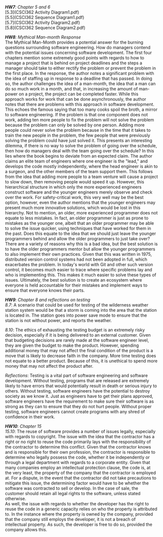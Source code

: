 _**HW7**: Chapter 5 and 6_  
[5.3](CSCI362 Activity Diagram1.pdf)  
[5.5](CSCI362 Sequence Diagram1.pdf)  
[5.7](CSCI362 Activity Diagram2.pdf)  
[5.8](CSCI362 Sequence Diagram2.pdf)  

_**HW8**: Mythical Man-month Response_  
The Mythical Man-Month provides a potential answer for the 
burning questions surrounding software engineering. How do
managers contend with the potential issues concerning software
development. The first four chapters mention some extremely good
points with regards to how to manage a project that is behind on 
project deadlines and the steps a manager should take to either
rectify the problem or prevent the problem in the first place. In the
response, the author notes a significant problem with the idea of
staffing up in response to a deadline that has passed. In doing so,
the author challenges the idea of a man-month, the idea that a man
can do so much work in a month, and that, in increasing the amount of
man-power on a project, the project can be completed faster. While
this approach works for work that can be done asynchronously, the author
notes that there are problems with this approach in software development.
This echoes the famous saying that too many cooks spoil the broth, 
a mirror to software engineering. If the problem is that one component
does not work, adding ten more people to fix the problem will not solve
the problem because the problem can only be solved by one person.
Adding more people could never solve the problem because in the 
time that it takes to train the new people in the problem, the few people
that were previously solving the problem could have just solved it.
This presents an interesting dilemma, if there is no way to solve the
problem of going over the schedule, then how do managers deal with
the team going over the schedule? In this lies where the book begins
to deviate from an expected claim. The author claims an elite team of
engineers where one engineer is the "lead," and develops the code
mostly independently, where the head engineer is akin to a surgeon, and 
the other members of the team support them. This follows from
the idea that adding more people to a team venture will cause a 
project to slow down, then removing people would speed it up. However, 
this hierarchical structure in which only the more experienced 
engineers construct software and the younger engineers merely observe 
and check over the work. For safety-critical work, this very well may 
be the best option, however, even the author mentions that the 
younger engineers may present much more innovative solutions, which 
would be lost in this hierarchy. Not to mention, an older, more 
experienced programmer does not equate to less mistakes. In fact, an older
programmer is just as prone to mistakes as the younger one, albeit that 
an older programmer may be able to solve the issue quicker, using 
techniques that have worked for them in the past. Does this equate to
the idea that we should just leave the younger programmers behind and 
allow the older programmers to just take over? There are a variety of 
reasons why this is a bad idea, but the best solution is to have 
the older programmers mentor but allow the younger programmers to also
implement their own practices. Given that this was written in 1975, 
distributed version control systems had not been adopted in full, which
exacerbates the problem. In today's world with Git and other such version
control, it becomes much easier to trace where specific problems lay and
who is implementing this. This makes it much easier to solve these types 
of issues. Ultimately, the best solution is to create an ecosystem where
everyone is held accountable for their mistakes and implement ways to 
ensure that everyone knows their parts.  

_**HW9**: Chapter 8 and reflections on testing_  
_8.7_: A scenario that could be used for testing of the wilderness weather 
station system would be that a storm is coming into the area that the 
station is located in. The station goes into power save mode to ensure 
that the station is not without power, and reports the weather.  

_8.10_: The ethics of exhausting the testing budget is an extremely 
risky decision, especially if it is being delivered to an external 
customer. Given that budgeting decisions are rarely made at the software 
engineer level, they are given the budget to make the product. However, 
spending additional money that may not affect the final condition of the 
product is a move that is likely to decrease faith in the company. More 
time testing does not equate to a better product. Because of this, 
it is unethical to spend more money that may not affect the product after.

_Reflections_: Testing is a vital part of software engineering and 
software development. Without testing, programs that are released 
are extremely likely to have errors that would potentially result 
in death or serious injury to others. Without testing, software engineers 
have the potential to destroy society as we know it. Just as engineers 
have to get their plans approved, software engineers have the 
requirement to make sure their software is as strong as they can to ensure 
that they do not hurt people. Without proper testing, software engineers 
cannot create programs with any shred of confidence in their work.

_**HW10**: Chapter 15_  
_15.10_: The reuse of software provides a number of issues legally, 
especially with regards to copyright. The issue with the idea that the 
contractor has a right or no right to reuse the code primarily lays with 
the responsibility of the contractor to determine this conflict. 
Given that the contractor knows and is responsible for their own 
profession, the contractor is responsible to determine who legally 
possess the code, whether it be independently or through a legal 
department with regards to a corporate entity. Given that many 
companies employ an intellectual protection clause, the code is, at the 
very least, the property of the company that the contractor is 
employed at. For a dispute, in the event that the contractor did not 
take precautions to mitigate this issue, the determining factor would have 
to be whether the software was contracted to sell or develop. In the case 
of sale, the customer should retain all legal rights to the software, 
unless stated otherwise.  
As well, the issue with regards to whether the developer has the right 
to reuse the code in a generic capacity relies on who the property 
is attributed to. In the instance where the property is owned by the 
company, provided that the company still employs the developer, it is 
not a breach of intellectual property. As such, the developer is free 
to do so, provided the company allows this.  
